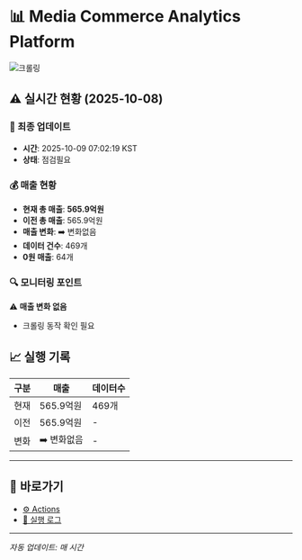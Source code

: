 # 📊 Media Commerce Analytics Platform

![크롤링](https://img.shields.io/badge/크롤링-점검필요-yellow)

## ⚠️ 실시간 현황 (2025-10-08)

### 📍 최종 업데이트
- **시간**: 2025-10-09 07:02:19 KST
- **상태**: 점검필요

### 💰 매출 현황
- **현재 총 매출**: **565.9억원**
- **이전 총 매출**: 565.9억원
- **매출 변화**: ➡️ 변화없음
- **데이터 건수**: 469개
- **0원 매출**: 64개

### 🔍 모니터링 포인트

⚠️ **매출 변화 없음**
- 크롤링 동작 확인 필요


## 📈 실행 기록

| 구분 | 매출 | 데이터수 |
|------|------|----------|
| 현재 | 565.9억원 | 469개 |
| 이전 | 565.9억원 | - |
| 변화 | ➡️ 변화없음 | - |

---

## 🔗 바로가기

- [⚙️ Actions](../../actions)
- [📝 실행 로그](../../actions/workflows/daily_scraping.yml)

---

*자동 업데이트: 매 시간*
